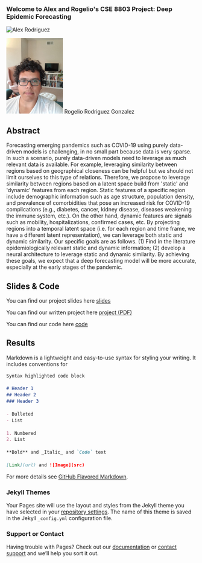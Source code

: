 ### Welcome to Alex and Rogelio's CSE 8803 Project: Deep Epidemic Forecasting

![Alex Rodriguez](./images/alex.jpg=200x200)

<img src="https://github.com/RogerRln/Deep-Epidemic-Forecasting/blob/gh-pages/images/rogelio.jpg" width="150" height="200">
Rogelio Rodriguez Gonzalez


## Abstract
Forecasting emerging pandemics such as COVID-19 using purely data-driven models is challenging, in no small part because data is very sparse. In such a scenario, purely data-driven models need to leverage as much relevant data is available. For example, leveraging similarity between regions based on geographical closeness can be helpful but we should not limit ourselves to this type of relations. Therefore, we propose to leverage similarity between regions based on a latent space build from 'static' and 'dynamic' features from each region. Static features of a specific region include demographic information such as age structure, population density, and prevalence of comorbidities that pose an increased risk for COVID-19 complications (e.g., diabetes, cancer, kidney disease, diseases weakening the immune system, etc.). On the other hand, dynamic features are signals such as mobility, hospitalizations, confirmed cases, etc. By projecting regions into a temporal latent space (i.e. for each region and time frame, we have a different latent representation), we can leverage both static and dynamic similarity. Our specific goals are as follows. (1) Find in the literature epidemiologically relevant static and dynamic information; (2) develop a neural architecture to leverage static and dynamic similarity. By achieving these goals, we expect that a deep forecasting model will be more accurate, especially at the early stages of the pandemic.

## Slides & Code

You can find our project slides here [slides](https://github.com/RogerRln/Deep-Epidemic-Forecasting/blob/main/DOC/Project_slides.pptx)

You can find our written project here [project (PDF)](https://github.com/RogerRln/Deep-Epidemic-Forecasting/blob/main/DOC/)

You can find our code here [code](https://github.com/RogerRln/Deep-Epidemic-Forecasting/tree/main/SRC%20(code))

## Results

Markdown is a lightweight and easy-to-use syntax for styling your writing. It includes conventions for

```markdown
Syntax highlighted code block

# Header 1
## Header 2
### Header 3

- Bulleted
- List

1. Numbered
2. List

**Bold** and _Italic_ and `Code` text

[Link](url) and ![Image](src)
```

For more details see [GitHub Flavored Markdown](https://guides.github.com/features/mastering-markdown/).

### Jekyll Themes

Your Pages site will use the layout and styles from the Jekyll theme you have selected in your [repository settings](https://github.com/RogerRln/DeepEpidemicForecasting/settings). The name of this theme is saved in the Jekyll `_config.yml` configuration file.

### Support or Contact

Having trouble with Pages? Check out our [documentation](https://docs.github.com/categories/github-pages-basics/) or [contact support](https://github.com/contact) and we’ll help you sort it out.
